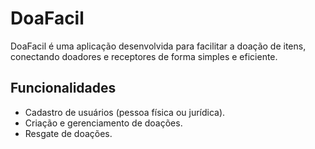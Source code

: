 # DoaFacil

DoaFacil é uma aplicação desenvolvida para facilitar a doação de itens, conectando doadores e receptores de forma simples e eficiente.

## Funcionalidades

- Cadastro de usuários (pessoa física ou jurídica).
- Criação e gerenciamento de doações.
- Resgate de doações.